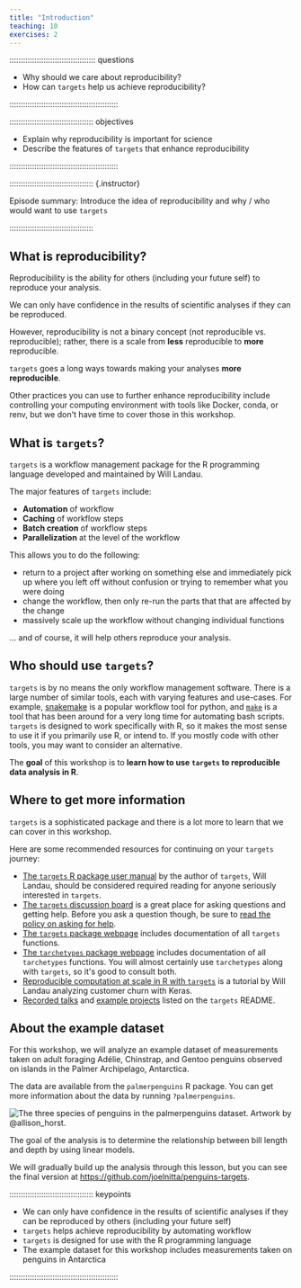 ```yaml
---
title: "Introduction"
teaching: 10
exercises: 2
---
```


:::::::::::::::::::::::::::::::::::::: questions 

- Why should we care about reproducibility?
- How can `targets` help us achieve reproducibility?

::::::::::::::::::::::::::::::::::::::::::::::::

::::::::::::::::::::::::::::::::::::: objectives

- Explain why reproducibility is important for science
- Describe the features of `targets` that enhance reproducibility

::::::::::::::::::::::::::::::::::::::::::::::::

::::::::::::::::::::::::::::::::::::: {.instructor}

Episode summary: Introduce the idea of reproducibility and why / who would want to use `targets`

:::::::::::::::::::::::::::::::::::::

## What is reproducibility?

Reproducibility is the ability for others (including your future self) to reproduce your analysis.

We can only have confidence in the results of scientific analyses if they can be reproduced.

However, reproducibility is not a binary concept (not reproducible vs. reproducible); rather, there is a scale from **less** reproducible to **more** reproducible.

`targets` goes a long ways towards making your analyses **more reproducible**.

Other practices you can use to further enhance reproducibility include controlling your computing environment with tools like Docker, conda, or renv, but we don't have time to cover those in this workshop.

## What is `targets`?

`targets` is a workflow management package for the R programming language developed and maintained by Will Landau.

The major features of `targets` include:

- **Automation** of workflow
- **Caching** of workflow steps
- **Batch creation** of workflow steps
- **Parallelization** at the level of the workflow

This allows you to do the following:

- return to a project after working on something else and immediately pick up where you left off without confusion or trying to remember what you were doing
- change the workflow, then only re-run the parts that that are affected by the change
- massively scale up the workflow without changing individual functions

... and of course, it will help others reproduce your analysis.

## Who should use `targets`?

`targets` is by no means the only workflow management software.
There is a large number of similar tools, each with varying features and use-cases.
For example, [snakemake](https://snakemake.readthedocs.io/en/stable/) is a popular workflow tool for python, and [`make`](https://www.gnu.org/software/make/) is a tool that has been around for a very long time for automating bash scripts.
`targets` is designed to work specifically with R, so it makes the most sense to use it if you primarily use R, or intend to.
If you mostly code with other tools, you may want to consider an alternative.

The **goal** of this workshop is to **learn how to use `targets` to reproducible data analysis in R**.

## Where to get more information

`targets` is a sophisticated package and there is a lot more to learn that we can cover in this workshop.

Here are some recommended resources for continuing on your `targets` journey:

- [The `targets` R package user manual](https://books.ropensci.org/targets/) by the author of `targets`, Will Landau, should be considered required reading for anyone seriously interested in `targets`.
- [The `targets` discussion board](https://github.com/ropensci/targets/discussions) is a great place for asking questions and getting help. Before you ask a question though, be sure to [read the policy on asking for help](https://books.ropensci.org/targets/help.html).
- [The `targets` package webpage](https://docs.ropensci.org/targets/) includes documentation of all `targets` functions.
- [The `tarchetypes` package webpage](https://docs.ropensci.org/tarchetypes/) includes documentation of all `tarchetypes` functions. You will almost certainly use `tarchetypes` along with `targets`, so it's good to consult both.
- [Reproducible computation at scale in R with `targets`](https://github.com/wlandau/targets-tutorial) is a tutorial by Will Landau analyzing customer churn with Keras.
- [Recorded talks](https://github.com/ropensci/targets#recorded-talks) and [example projects](https://github.com/ropensci/targets#example-projects) listed on the `targets` README.

## About the example dataset

For this workshop, we will analyze an example dataset of measurements taken on adult foraging Adélie, Chinstrap, and Gentoo penguins observed on islands in the Palmer Archipelago, Antarctica.

The data are available from the `palmerpenguins` R package. You can get more information about the data by running `?palmerpenguins`.

![The three species of penguins in the `palmerpenguins` dataset. Artwork by @allison_horst.](https://allisonhorst.github.io/palmerpenguins/reference/figures/lter_penguins.png)

The goal of the analysis is to determine the relationship between bill length and depth by using linear models.

We will gradually build up the analysis through this lesson, but you can see the final version at <https://github.com/joelnitta/penguins-targets>.

::::::::::::::::::::::::::::::::::::: keypoints 

- We can only have confidence in the results of scientific analyses if they can be reproduced by others (including your future self)
- `targets` helps achieve reproducibility by automating workflow
- `targets` is designed for use with the R programming language
- The example dataset for this workshop includes measurements taken on penguins in Antarctica

::::::::::::::::::::::::::::::::::::::::::::::::
